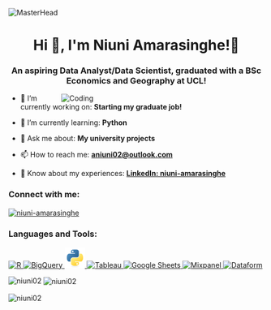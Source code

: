 ![MasterHead](https://user-images.githubusercontent.com/74038190/241765440-80728820-e06b-4f96-9c9e-9df46f0cc0a5.gif)
<h1 align="center">Hi 👋, I'm Niuni Amarasinghe!🌸</h1>
<h3 align="center">An aspiring Data Analyst/Data Scientist, graduated with a BSc Economics and Geography at UCL!</h3>
<img align = "right" alt = "Coding" width = "400" src = "https://user-images.githubusercontent.com/103105418/170674219-70ba74ec-d205-483a-b8a7-bfb7530c29f0.gif">

- 🔭 I’m currently working on: **Starting my graduate job!**

- 🌱 I’m currently learning: **Python**

- 💬 Ask me about: **My university projects**

- 📫 How to reach me: **aniuni02@outlook.com**

- 📄 Know about my experiences: **[LinkedIn: niuni-amarasinghe](https://www.linkedin.com/in/niuni-amarasinghe/)**

<h3 align="left">Connect with me:</h3>
<p align="left">
<a href="https://linkedin.com/in/niuni-amarasinghe" target="blank"><img align="center" src="https://raw.githubusercontent.com/rahuldkjain/github-profile-readme-generator/master/src/images/icons/Social/linked-in-alt.svg" alt="niuni-amarasinghe" height="30" width="40" /></a>
</p>

<h3 align="left">Languages and Tools:</h3>
<p align="left"> 
  <a href="https://www.r-project.org/" target="_blank" rel="noreferrer"> <img src="https://www.r-project.org/Rlogo.png" alt="R" width="40" height="40"/> </a>  
  <a href="https://cloud.google.com/bigquery" target="_blank" rel="noreferrer"> <img src="https://assets-global.website-files.com/5abc6c4b0a243a2dc939ee6e/5fdb995550a781d7c0c4ec5f_google-bigquery-logo-1.svg" alt="BigQuery" width="40" height="40"/> </a> 
  <a href="https://www.python.org" target="_blank" rel="noreferrer"> <img src="https://raw.githubusercontent.com/devicons/devicon/master/icons/python/python-original.svg" alt="python" width="40" height="40"/> </a> 
  <a href="https://www.tableau.com/en-gb" target="_blank" rel="noreferrer"> <img src="https://cdn.worldvectorlogo.com/logos/tableau-software.svg" alt="Tableau" width="40" height="40"/> </a> 
  <a href="https://www.google.co.uk/sheets/about/" target="_blank" rel="noreferrer"> <img src="https://upload.wikimedia.org/wikipedia/commons/thumb/3/30/Google_Sheets_logo_%282014-2020%29.svg/800px-Google_Sheets_logo_%282014-2020%29.svg.png" alt="Google Sheets" width="40" height="40"/> </a> 
  <a href="https://mixpanel.com/" target="_blank" rel="noreferrer"> <img src="https://images.crunchbase.com/image/upload/c_lpad,h_256,w_256,f_auto,q_auto:eco,dpr_1/jbzmtmefgv1k0uhnwtv2" alt="Mixpanel" width="40" height="40"/> </a> 
  <a href="https://dataform.co/" target="_blank" rel="noreferrer"> <img src="https://cdn-1.webcatalog.io/catalog/dataform/dataform-icon-filled-256.png?v=1675595292938" alt="Dataform" width="40" height="40"/> </a> 

<p><img align="left" src="https://github-readme-stats.vercel.app/api/top-langs?username=niuni02&show_icons=true&locale=en&layout=compact" alt="niuni02" /></p>

<p>&nbsp;<img align="center" src="https://github-readme-stats.vercel.app/api?username=niuni02&show_icons=true&locale=en" alt="niuni02" /></p>

<p><img align="center" src="https://github-readme-streak-stats.herokuapp.com/?user=niuni02&" alt="niuni02" /></p>

